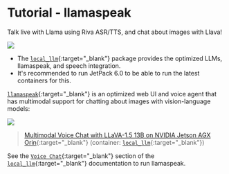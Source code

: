 # Tutorial - llamaspeak

Talk live with Llama using Riva ASR/TTS, and chat about images with Llava!

<a href="https://github.com/dusty-nv/jetson-containers/tree/master/packages/llm/local_llm#local_llm" target=”_blank”><img src="https://raw.githubusercontent.com/dusty-nv/jetson-containers/docs/docs/images/llamaspeak_voice_clip.gif"></a>

* The [`local_llm`](https://github.com/dusty-nv/jetson-containers/tree/master/packages/llm/local_llm#voice-chat){:target="_blank"} package provides the optimized LLMs, llamaspeak, and speech integration.
* It's recommended to run JetPack 6.0 to be able to run the latest containers for this.

[`llamaspeak`](https://github.com/dusty-nv/jetson-containers/tree/master/packages/llm/local_llm#voice-chat){:target="_blank"} is an optimized web UI and voice agent that has multimodal support for chatting about images with vision-language models:

<a href="https://github.com/dusty-nv/jetson-containers/tree/master/packages/llm/local_llm#local_llm" target=”_blank”><img src="https://raw.githubusercontent.com/dusty-nv/jetson-containers/docs/docs/images/llamaspeak_llava_clip.gif"></a>
> [Multimodal Voice Chat with LLaVA-1.5 13B on NVIDIA Jetson AGX Orin](https://www.youtube.com/watch?v=9ObzbbBTbcc){:target="_blank"} (container: [`local_llm`](https://github.com/dusty-nv/jetson-containers/tree/master/packages/llm/local_llm){:target="_blank"})  

See the [`Voice Chat`](https://github.com/dusty-nv/jetson-containers/tree/master/packages/llm/local_llm#voice-chat){:target="_blank"} section of the [`local_llm`](https://github.com/dusty-nv/jetson-containers/tree/master/packages/llm/local_llm){:target="_blank"} documentation to run llamaspeak.
